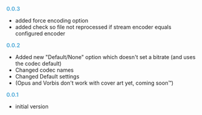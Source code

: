 
**<span style="color:#56adda">0.0.3</span>**
- added force encoding option
- added check so file not reprocessed if stream encoder equals configured encoder

**<span style="color:#56adda">0.0.2</span>**
- Added new "Default/None" option which doesn't set a bitrate (and uses the codec default)
- Changed codec names
- Changed Default settings
- (Opus and Vorbis don't work with cover art yet, coming soon™)

**<span style="color:#56adda">0.0.1</span>**
- initial version
